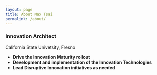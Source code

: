 ```yaml
---
layout: page
title: About Max Tsai
permalink: /about/
---
```


### Innovation Architect
California State Univetsity, Fresno

* **Drive the Innovation Maturity rollout**
* **Development and implementation of the Innovation Technologies**
* **Lead Disruptive Innovation initiatives as needed**